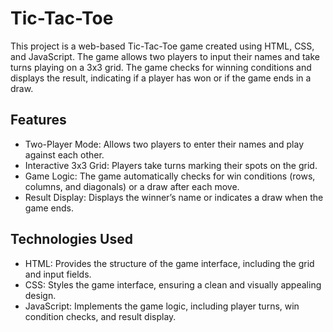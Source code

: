 # Tic-Tac-Toe
This project is a web-based Tic-Tac-Toe game created using HTML, CSS, and JavaScript. The game allows two players to input their names and take turns playing on a 3x3 grid. The game checks for winning conditions and displays the result, indicating if a player has won or if the game ends in a draw.

## Features
* Two-Player Mode: Allows two players to enter their names and play against each other.
* Interactive 3x3 Grid: Players take turns marking their spots on the grid.
* Game Logic: The game automatically checks for win conditions (rows, columns, and diagonals) or a draw after each move.
* Result Display: Displays the winner’s name or indicates a draw when the game ends.
## Technologies Used
* HTML: Provides the structure of the game interface, including the grid and input fields.
* CSS: Styles the game interface, ensuring a clean and visually appealing design.
* JavaScript: Implements the game logic, including player turns, win condition checks, and result display.

